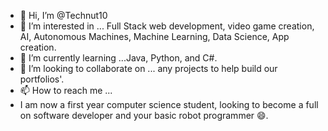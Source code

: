- 👋 Hi, I’m @Technut10
- 👀 I’m interested in ... Full Stack web development, video game creation, AI, Autonomous Machines, Machine Learning, Data Science, App creation. 
- 🌱 I’m currently learning ...Java, Python, and C#.
- 💞️ I’m looking to collaborate on ... any projects to help build our portfolios'.
- 📫 How to reach me ...
-    I am now a first year computer science student, looking to become a full on software developer and your basic robot programmer 😄.
<!---
Technut10/Technut10 is a ✨ special ✨ repository because its `README.md` (this file) appears on your GitHub profile.
You can click the Preview link to take a look at your changes.
--->
